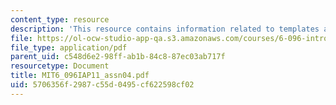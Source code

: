 ```yaml
---
content_type: resource
description: 'This resource contains information related to templates and header files. '
file: https://ol-ocw-studio-app-qa.s3.amazonaws.com/courses/6-096-introduction-to-c-january-iap-2011/5706356f2987c55d0495cf622598cf02_MIT6_096IAP11_assn04.pdf
file_type: application/pdf
parent_uid: c548d6e2-98ff-ab1b-84c8-87ec03ab717f
resourcetype: Document
title: MIT6_096IAP11_assn04.pdf
uid: 5706356f-2987-c55d-0495-cf622598cf02
---
```

